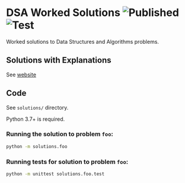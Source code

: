 # DSA Worked Solutions ![Published](https://github.com/ansonmiu0214/dsa-worked-solutions/workflows/Jekyll%20site%20CI/badge.svg) ![Test](https://github.com/ansonmiu0214/dsa-worked-solutions/workflows/Test/badge.svg)

Worked solutions to Data Structures and Algorithms problems.

## Solutions with Explanations

See [website](https://ansonmiu0214.github.io/dsa-worked-solutions)

## Code

See `solutions/` directory.

Python 3.7+ is required.

### Running the solution to problem `foo`:
```bash
python -m solutions.foo
```

### Running tests for solution to problem `foo`:
```bash
python -m unittest solutions.foo.test
```
